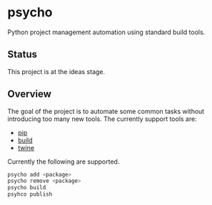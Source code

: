 # psycho

Python project management automation using standard build tools.

## Status

This project is at the ideas stage.

## Overview

The goal of the project is to automate some common tasks without introducing
too many new tools. The currently support tools are:

* [pip](https://pypi.org/project/pip/)
* [build](https://pypi.org/project/build/)
* [twine](https://pypi.org/project/twine/)

Currently the following are supported.

```bash
psycho add <package>
psycho remove <package>
psycho build
psyhco publish
```
